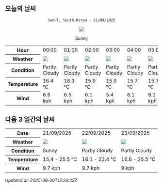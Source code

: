 ## 오늘의 날씨
<div align="center">

`Seoul, South Korea - 21/09/2025`

<img src="https://cdn.weatherapi.com/weather/64x64/day/113.png"/>

Sunny

</div>


<table>
    <tr>
        <th>Hour</th>
        <td>00:00</td><td>01:00</td><td>02:00</td><td>03:00</td><td>04:00</td><td>05:00</td><td>06:00</td><td>07:00</td><td>08:00</td><td>09:00</td><td>10:00</td><td>11:00</td><td>12:00</td><td>13:00</td><td>14:00</td><td>15:00</td><td>16:00</td><td>17:00</td><td>18:00</td><td>19:00</td><td>20:00</td><td>21:00</td><td>22:00</td><td>23:00</td>
    </tr>
    <tr>
        <th>Weather</th>
        <td><img src="https://cdn.weatherapi.com/weather/64x64/night/116.png"></img></td><td><img src="https://cdn.weatherapi.com/weather/64x64/night/116.png"></img></td><td><img src="https://cdn.weatherapi.com/weather/64x64/night/116.png"></img></td><td><img src="https://cdn.weatherapi.com/weather/64x64/night/116.png"></img></td><td><img src="https://cdn.weatherapi.com/weather/64x64/night/116.png"></img></td><td><img src="https://cdn.weatherapi.com/weather/64x64/night/116.png"></img></td><td><img src="https://cdn.weatherapi.com/weather/64x64/night/113.png"></img></td><td><img src="https://cdn.weatherapi.com/weather/64x64/day/113.png"></img></td><td><img src="https://cdn.weatherapi.com/weather/64x64/day/113.png"></img></td><td><img src="https://cdn.weatherapi.com/weather/64x64/day/113.png"></img></td><td><img src="https://cdn.weatherapi.com/weather/64x64/day/113.png"></img></td><td><img src="https://cdn.weatherapi.com/weather/64x64/day/113.png"></img></td><td><img src="https://cdn.weatherapi.com/weather/64x64/day/113.png"></img></td><td><img src="https://cdn.weatherapi.com/weather/64x64/day/113.png"></img></td><td><img src="https://cdn.weatherapi.com/weather/64x64/day/113.png"></img></td><td><img src="https://cdn.weatherapi.com/weather/64x64/day/113.png"></img></td><td><img src="https://cdn.weatherapi.com/weather/64x64/day/113.png"></img></td><td><img src="https://cdn.weatherapi.com/weather/64x64/day/116.png"></img></td><td><img src="https://cdn.weatherapi.com/weather/64x64/day/116.png"></img></td><td><img src="https://cdn.weatherapi.com/weather/64x64/night/113.png"></img></td><td><img src="https://cdn.weatherapi.com/weather/64x64/night/113.png"></img></td><td><img src="https://cdn.weatherapi.com/weather/64x64/night/113.png"></img></td><td><img src="https://cdn.weatherapi.com/weather/64x64/night/113.png"></img></td><td><img src="https://cdn.weatherapi.com/weather/64x64/night/116.png"></img></td>
    </tr>
    <tr>
        <th>Condition</th>
        <td width="200px">Partly Cloudy </td><td width="200px">Partly Cloudy </td><td width="200px">Partly Cloudy </td><td width="200px">Partly Cloudy </td><td width="200px">Partly Cloudy </td><td width="200px">Partly Cloudy </td><td width="200px">Clear </td><td width="200px">Sunny</td><td width="200px">Sunny</td><td width="200px">Sunny</td><td width="200px">Sunny</td><td width="200px">Sunny</td><td width="200px">Sunny</td><td width="200px">Sunny</td><td width="200px">Sunny</td><td width="200px">Sunny</td><td width="200px">Sunny</td><td width="200px">Partly Cloudy </td><td width="200px">Partly Cloudy </td><td width="200px">Clear </td><td width="200px">Clear </td><td width="200px">Clear </td><td width="200px">Clear </td><td width="200px">Partly Cloudy </td>
    </tr>
    <tr>
        <th>Temperature</th>
        <td>16.4 °C</td><td>18.3 °C</td><td>15.9 °C</td><td>15.9 °C</td><td>15.7 °C</td><td>15.7 °C</td><td>15.4 °C</td><td>15.8 °C</td><td>17.7 °C</td><td>19.4 °C</td><td>21.2 °C</td><td>22.7 °C</td><td>23.8 °C</td><td>24.7 °C</td><td>25.2 °C</td><td>25.5 °C</td><td>25.4 °C</td><td>24.7 °C</td><td>22.9 °C</td><td>21.5 °C</td><td>20.7 °C</td><td>20 °C</td><td>19.4 °C</td><td>19 °C</td>
    </tr>
    <tr>
        <th>Wind</th>
        <td>6.5 kph</td><td>6.5 kph</td><td>6.1 kph</td><td>5.4 kph</td><td>6.1 kph</td><td>6.1 kph</td><td>6.1 kph</td><td>5.8 kph</td><td>7.2 kph</td><td>7.9 kph</td><td>9.4 kph</td><td>9.7 kph</td><td>9.7 kph</td><td>9.7 kph</td><td>8.3 kph</td><td>6.8 kph</td><td>6.8 kph</td><td>6.5 kph</td><td>4.3 kph</td><td>2.9 kph</td><td>5.4 kph</td><td>5 kph</td><td>5.8 kph</td><td>5.8 kph</td>
    </tr>
</table>


## 다음 3 일간의 날씨


<table>
    <tr>
        <th>Date</th>
        <td>21/09/2025</td><td>22/09/2025</td><td>23/09/2025</td>
    </tr>
    <tr>
        <th>Weather</th>
        <td><img src="https://cdn.weatherapi.com/weather/64x64/day/113.png"/></td><td><img src="https://cdn.weatherapi.com/weather/64x64/day/116.png"/></td><td><img src="https://cdn.weatherapi.com/weather/64x64/day/116.png"/></td>
    </tr>
    <tr>
        <th>Condition</th>
        <td width="200px">Sunny</td><td width="200px">Partly Cloudy </td><td width="200px">Partly Cloudy </td>
    </tr>
    <tr>
        <th>Temperature</th>
        <td>15.4 -  25.5 °C</td><td>16.1 -  23.4 °C</td><td>16.6 -  25.5 °C</td>
    </tr>
    <tr>
        <th>Wind</th>
        <td>9.7 kph</td><td>9.7 kph</td><td>9 kph</td>
    </tr>
</table>


*Updated at: 2025-09-20T15:26:22Z*
